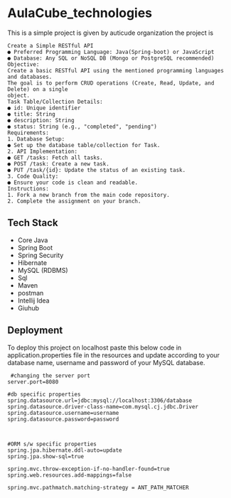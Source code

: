 # AulaCube_technologies
This is a simple project is given by auticude organization the project is
```
Create a Simple RESTful API
● Preferred Programming Language: Java(Spring-boot) or JavaScript
● Database: Any SQL or NoSQL DB (Mongo or PostgreSQL recommended)
Objective:
Create a basic RESTful API using the mentioned programming languages and databases.
The goal is to perform CRUD operations (Create, Read, Update, and Delete) on a single
object.
Task Table/Collection Details:
● id: Unique identifier
● title: String
● description: String
● status: String (e.g., "completed", "pending")
Requirements:
1. Database Setup:
● Set up the database table/collection for Task.
2. API Implementation:
● GET /tasks: Fetch all tasks.
● POST /task: Create a new task.
● PUT /task/{id}: Update the status of an existing task.
3. Code Quality:
● Ensure your code is clean and readable.
Instructions:
1. Fork a new branch from the main code repository.
2. Complete the assignment on your branch.
```





## Tech Stack

- Core Java
- Spring Boot
- Spring Security
- Hibernate
- MySQL (RDBMS)
- Sql
- Maven
- postman
- Intellij Idea
- Giuhub


## Deployment

To deploy this project on localhost paste this below code in application.properties file in the 
resources and update according to your database name, username and password of your MySQL database.

```properties
 #changing the server port
server.port=8080

#db specific properties
spring.datasource.url=jdbc:mysql://localhost:3306/database
spring.datasource.driver-class-name=com.mysql.cj.jdbc.Driver
spring.datasource.username=username
spring.datasource.password=password



#ORM s/w specific properties
spring.jpa.hibernate.ddl-auto=update
spring.jpa.show-sql=true

spring.mvc.throw-exception-if-no-handler-found=true
spring.web.resources.add-mappings=false

spring.mvc.pathmatch.matching-strategy = ANT_PATH_MATCHER

```
